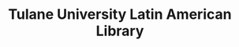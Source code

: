 ---
layout: repo
title: "Tulane University Latin American Library"
id: 25031
permalink: repos/25031/
---
